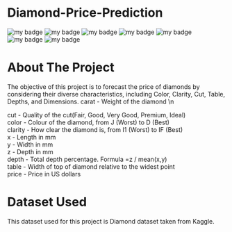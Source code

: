 # Diamond-Price-Prediction
![my badge](https://img.shields.io/badge/Python-3-blue)
![my badge](https://img.shields.io/badge/Machine-Learning-brightgreen)
![my badge](https://img.shields.io/badge/Flask-App-green)
![my badge](https://img.shields.io/badge/ML-Flow-yellowgreen)
![my badge](https://img.shields.io/badge/AI-OPS-orange)
![my badge](https://img.shields.io/badge/-GIT-green)
![my badge](https://img.shields.io/badge/-DVC-darkblue)

# About The Project

The objective of this project is to forecast the price of diamonds by considering their diverse characteristics, including Color, Clarity, Cut, Table, Depths, and Dimensions.
carat - Weight of the diamond \n


cut - Quality of the cut(Fair, Good, Very Good, Premium, Ideal) <br>
color - Colour of the diamond, from J (Worst) to D (Best) <br>
clarity - How clear the diamond is, from I1 (Worst) to IF (Best) <br>
x - Length in mm <br>
y - Width in mm <br>
z - Depth in mm <br>
depth - Total depth percentage. Formula =z / mean(x,y) <br>
table - Width of top of diamond relative to the widest point <br>
price - Price in US dollars <br>

# Dataset Used

This dataset used for this project is Diamond dataset taken from Kaggle.

